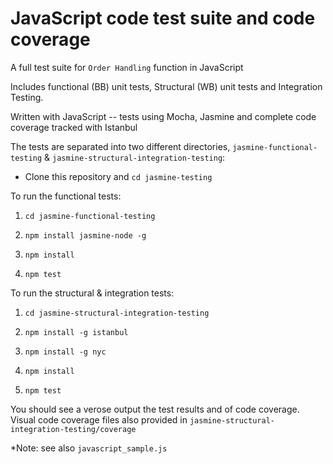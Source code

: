 # JavaScript code test suite and code coverage

A full test suite for ```Order Handling``` function in JavaScript

Includes functional (BB) unit tests, Structural (WB) unit tests and Integration Testing.

Written with JavaScript -- tests using Mocha, Jasmine and complete code coverage tracked with Istanbul

The tests are separated into two different directories, `jasmine-functional-testing` & `jasmine-structural-integration-testing`:

* Clone this repository and `cd jasmine-testing`

To run the functional tests:

  1. `cd jasmine-functional-testing`
  
  2. `npm install jasmine-node -g`

  3. `npm install`

  4. `npm test`

To run the structural & integration tests:

  1. `cd jasmine-structural-integration-testing`

  2. `npm install -g istanbul`

  3. `npm install -g nyc`
  
  4. `npm install`

  5. `npm test`

You should see a verose output the test results and of code coverage. Visual code coverage files also provided in `jasmine-structural-integration-testing/coverage`

*Note: see also `javascript_sample.js`
